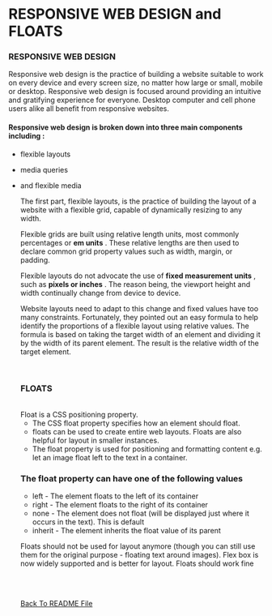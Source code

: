 # RESPONSIVE WEB DESIGN and FLOATS

### RESPONSIVE WEB DESIGN

Responsive web design is the practice of building a website suitable to work on every device and every screen size, no matter how large or small, mobile or desktop. Responsive web design is focused around providing an intuitive and gratifying experience for everyone. Desktop computer and cell phone users alike all benefit from responsive websites.

#### Responsive web design is broken down into three main components including :
* flexible layouts
* media queries
* and flexible media

    The first part, flexible layouts, is the practice of building the layout of a website with a flexible grid, capable of dynamically resizing to any width.

    Flexible grids are built using relative length units, most commonly percentages or **em units** . These relative lengths are then used to declare common grid property values such as width, margin, or padding.

    Flexible layouts do not advocate the use of **fixed measurement units** , such as **pixels or inches** . The reason being, the viewport height and width continually change from device to device.

    Website layouts need to adapt to this change and fixed values have too many constraints. Fortunately, they pointed out an easy formula to help identify the proportions of a flexible layout using relative values.
    The formula is based on taking the target width of an element and dividing it by the width of its parent element. The result is the relative width of the target element.

    <br>

    ### FLOATS
    <br>
    Float is a CSS positioning property. 

    * The CSS float property specifies how an element should float.
    * floats can be used to create entire web layouts. Floats are also helpful for layout in smaller instances. 
    * The float property is used for positioning and formatting content e.g. let an image float left to the text in a container.


    ### The float property can have one of the following values

    * left - The element floats to the left of its container
    * right - The element floats to the right of its container
    * none - The element does not float (will be displayed just where it occurs in the text). This is default
    * inherit - The element inherits the float value of its parent

    Floats should not be used for layout anymore (though you can still use them for the original purpose - floating text around images). Flex box is now widely supported and is better for layout. Floats should work fine

    <br><br>

    [Back To README File](https://raghadmustafa96.github.io/reading-notes/README301)